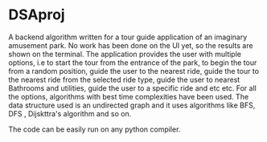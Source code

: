 # DSAproj

A backend algorithm written for a tour guide application of an imaginary amusement park. No work has been done on the UI yet, so the results are shown on the terminal.
The application provides the user with multiple options, i.e to start the tour from the entrance of the park, to begin the tour from a random position, guide the user
to the nearest ride, guide the tour to the nearest ride from the selected ride type, guide the user to nearest Bathrooms and utilities, guide the user to a specific ride
and etc etc. For all the options, algorithms with best time complexities have been used. The data structure used is an undirected graph and it uses algorithms like
BFS, DFS , Dijskttra's algorithm and so on.

The code can be easily run on any python compiler.
